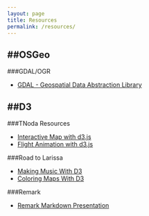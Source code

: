 ```yaml
---
layout: page
title: Resources
permalink: /resources/
---
```


##OSGeo
---


###GDAL/OGR
* [GDAL - Geospatial Data Abstraction Library](http://www.gdal.org/)

##D3
---

###TNoda Resources
* [Interactive Map with d3.js](http://www.tnoda.com/blog/2013-12-07)
* [Flight Animation with d3.js](http://www.tnoda.com/blog/2014-04-02)

###Road to Larissa
* [Making Music With D3](http://roadtolarissa.com/synth/)
* [Coloring Maps With D3](http://roadtolarissa.com/blog/2015/01/04/coloring-maps-with-d3/)

###Remark
* [Remark Markdown Presentation](https://github.com/gnab/remark)